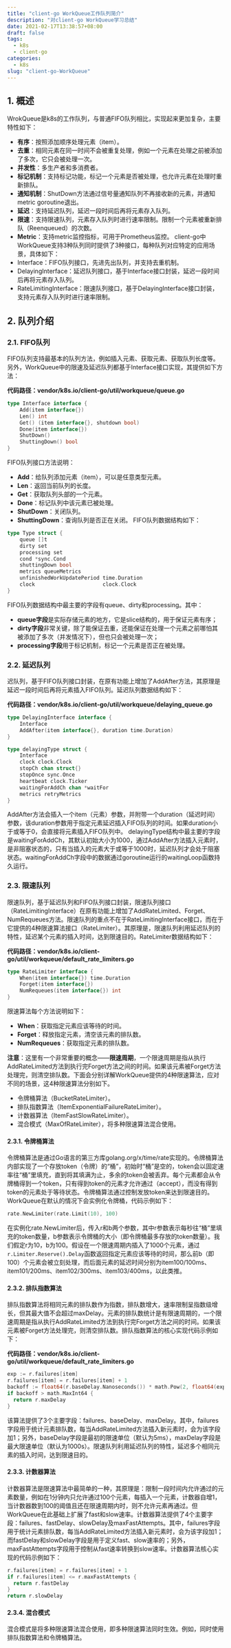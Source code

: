 ```yaml
---
title: "client-go WorkQueue工作队列简介"
description: "对client-go WorkQueue学习总结"
date: 2021-02-17T13:38:57+08:00
draft: false
tags: 
  - k8s
  - client-go
categories: 
  - k8s
slug: "client-go-WorkQueue"
---
```


## 1. 概述
WrokQueue是k8s的工作队列，与普通FIFO队列相比，实现起来更加复杂，主要特性如下：
- **有序**：按照添加顺序处理元素（item）。
- **去重**：相同元素在同一时间不会被重复处理，例如一个元素在处理之前被添加了多次，它只会被处理一次。
- **并发性**：多生产者和多消费者。
- **标记机制**：支持标记功能，标记一个元素是否被处理，也允许元素在处理时重新排队。
- **通知机制**：ShutDown方法通过信号量通知队列不再接收新的元素，并通知metric goroutine退出。
- **延迟**：支持延迟队列，延迟一段时间后再将元素存入队列。
- **限速**：支持限速队列，元素存入队列时进行速率限制。限制一个元素被重新排队（Reenqueued）的次数。
- **Metric**：支持metric监控指标，可用于Prometheus监控。
client-go中WorkQueue支持3种队列同时提供了3种接口，每种队列对应特定的应用场景，具体如下：
- Interface：FIFO队列接口，先进先出队列，并支持去重机制。
- DelayingInterface：延迟队列接口，基于Interface接口封装，延迟一段时间后再将元素存入队列。
- RateLimitingInterface：限速队列接口，基于DelayingInterface接口封装，支持元素存入队列时进行速率限制。
## 2. 队列介绍
### 2.1. FIFO队列
FIFO队列支持最基本的队列方法，例如插入元素、获取元素、获取队列长度等。另外，WorkQueue中的限速及延迟队列都基于Interface接口实现，其提供如下方法：

**代码路径：vendor/k8s.io/client-go/util/workqueue/queue.go**
```go
type Interface interface {
	Add(item interface{})
	Len() int
	Get() (item interface{}, shutdown bool)
	Done(item interface{})
	ShutDown()
	ShuttingDown() bool
}
```
FIFO队列接口方法说明：
- **Add**：给队列添加元素（item），可以是任意类型元素。
- **Len**：返回当前队列的长度。
- **Get**：获取队列头部的一个元素。
- **Done**：标记队列中该元素已被处理。
- **ShutDown**：关闭队列。
- **ShuttingDown**：查询队列是否正在关闭。
FIFO队列数据结构如下：
```go
type Type struct {
	queue []t
	dirty set
	processing set
	cond *sync.Cond
	shuttingDown bool
	metrics queueMetrics
	unfinishedWorkUpdatePeriod time.Duration
	clock                      clock.Clock
}
```
FIFO队列数据结构中最主要的字段有queue、dirty和processing。其中：
- **queue字段**是实际存储元素的地方，它是slice结构的，用于保证元素有序；
- **dirty字段**非常关键，除了能保证去重，还能保证在处理一个元素之前哪怕其被添加了多次（并发情况下），但也只会被处理一次；
- **processing字段**用于标记机制，标记一个元素是否正在被处理。
### 2.2. 延迟队列
迟队列，基于FIFO队列接口封装，在原有功能上增加了AddAfter方法，其原理是延迟一段时间后再将元素插入FIFO队列。延迟队列数据结构如下：

**代码路径：vendor/k8s.io/client-go/util/workqueue/delaying_queue.go**
```go
type DelayingInterface interface {
	Interface
	AddAfter(item interface{}, duration time.Duration)
}

type delayingType struct {
	Interface
	clock clock.Clock
	stopCh chan struct{}
	stopOnce sync.Once
	heartbeat clock.Ticker
	waitingForAddCh chan *waitFor
	metrics retryMetrics
}
```
AddAfter方法会插入一个item（元素）参数，并附带一个duration（延迟时间）参数，该duration参数用于指定元素延迟插入FIFO队列的时间。如果duration小于或等于0，会直接将元素插入FIFO队列中。
delayingType结构中最主要的字段是waitingForAddCh，其默认初始大小为1000，通过AddAfter方法插入元素时，是非阻塞状态的，只有当插入的元素大于或等于1000时，延迟队列才会处于阻塞状态。waitingForAddCh字段中的数据通过goroutine运行的waitingLoop函数持久运行。
### 2.3. 限速队列
限速队列，基于延迟队列和FIFO队列接口封装，限速队列接口（RateLimitingInterface）在原有功能上增加了AddRateLimited、Forget、NumRequeues方法。限速队列的重点不在于RateLimitingInterface接口，而在于它提供的4种限速算法接口（RateLimiter）。其原理是，限速队列利用延迟队列的特性，延迟某个元素的插入时间，达到限速目的。RateLimiter数据结构如下：

**代码路径：vendor/k8s.io/client-go/util/workqueue/default_rate_limiters.go**
```go
type RateLimiter interface {
	When(item interface{}) time.Duration
	Forget(item interface{})
	NumRequeues(item interface{}) int
}
```
限速算法每个方法说明如下：
- **When**：获取指定元素应该等待的时间。
- **Forget**：释放指定元素，清空该元素的排队数。
- **NumRequeues**：获取指定元素的排队数。

**注意**：这里有一个非常重要的概念——**限速周期**，一个限速周期是指从执行AddRateLimited方法到执行完Forget方法之间的时间。如果该元素被Forget方法处理完，则清空排队数。下面会分别详解WorkQueue提供的4种限速算法，应对不同的场景，这4种限速算法分别如下。
- 令牌桶算法（BucketRateLimiter）。
- 排队指数算法（ItemExponentialFailureRateLimiter）。
- 计数器算法（ItemFastSlowRateLimiter）。
- 混合模式（MaxOfRateLimiter），将多种限速算法混合使用。
#### 2.3.1. 令牌桶算法
令牌桶算法是通过Go语言的第三方库golang.org/x/time/rate实现的。令牌桶算法内部实现了一个存放token（令牌）的“桶”，初始时“桶”是空的，token会以固定速率往“桶”里填充，直到将其填满为止，多余的token会被丢弃。每个元素都会从令牌桶得到一个token，只有得到token的元素才允许通过（accept），而没有得到token的元素处于等待状态。令牌桶算法通过控制发放token来达到限速目的。
WorkQueue在默认的情况下会实例化令牌桶，代码示例如下：
```go
rate.NewLimiter(rate.Limit(10), 100)
```
在实例化rate.NewLimiter后，传入r和b两个参数，其中r参数表示每秒往“桶”里填充的token数量，b参数表示令牌桶的大小（即令牌桶最多存放的token数量）。我们假定r为10，b为100。假设在一个限速周期内插入了1000个元素，通过`r.Limiter.Reserve().Delay`函数返回指定元素应该等待的时间，那么前b（即100）个元素会被立刻处理，而后面元素的延迟时间分别为item100/100ms、item101/200ms、item102/300ms、item103/400ms，以此类推。
#### 2.3.2. 排队指数算法
排队指数算法将相同元素的排队数作为指数，排队数增大，速率限制呈指数级增长，但其最大值不会超过maxDelay。元素的排队数统计是有限速周期的，一个限速周期是指从执行AddRateLimited方法到执行完Forget方法之间的时间。如果该元素被Forget方法处理完，则清空排队数。排队指数算法的核心实现代码示例如下：

**代码路径：vendor/k8s.io/client-go/util/workqueue/default_rate_limiters.go**
```go
exp := r.failures[item]
r.failures[item] = r.failures[item] + 1
backoff := float64(r.baseDelay.Nanoseconds()) * math.Pow(2, float64(exp))
if backoff > math.MaxInt64 {
  return r.maxDelay
}
```
该算法提供了3个主要字段：failures、baseDelay、maxDelay。其中，failures字段用于统计元素排队数，每当AddRateLimited方法插入新元素时，会为该字段加1；另外，baseDelay字段是最初的限速单位（默认为5ms），maxDelay字段是最大限速单位（默认为1000s）。限速队列利用延迟队列的特性，延迟多个相同元素的插入时间，达到限速目的。
#### 2.3.3. 计数器算法
计数器算法是限速算法中最简单的一种，其原理是：限制一段时间内允许通过的元素数量，例如在1分钟内只允许通过100个元素，每插入一个元素，计数器自增1，当计数器数到100的阈值且还在限速周期内时，则不允许元素再通过。但WorkQueue在此基础上扩展了fast和slow速率。计数器算法提供了4个主要字段：failures、fastDelay、slowDelay及maxFastAttempts。其中，failures字段用于统计元素排队数，每当AddRateLimited方法插入新元素时，会为该字段加1；而fastDelay和slowDelay字段是用于定义fast、slow速率的；另外，maxFastAttempts字段用于控制从fast速率转换到slow速率。计数器算法核心实现的代码示例如下：
```go
r.failures[item] = r.failures[item] + 1
if r.failures[item] <= r.maxFastAttempts {
  return r.fastDelay
}
return r.slowDelay
```
#### 2.3.4. 混合模式
混合模式是将多种限速算法混合使用，即多种限速算法同时生效。例如，同时使用排队指数算法和令牌桶算法。
